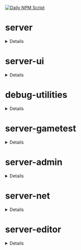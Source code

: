 [![Daily NPM Script](https://github.com/WavePlayz/minecraft-npms-auto/actions/workflows/fetch.yml/badge.svg)](https://github.com/WavePlayz/minecraft-npms-auto/actions/workflows/fetch.yml)
# server
<details>

stable
```
2.0.0
```

beta
```
2.1.0-beta.1.21.90-stable
```

preview
```
2.1.0-rc.1.21.100-preview.20
```

preview beta
```
2.2.0-beta.1.21.100-preview.20
```
</details>

# server-ui
<details>

stable
```
2.0.0
```

beta
```
2.1.0-beta.1.21.90-stable
```

preview
```
2.0.0-rc.1.21.100-preview.20
```

preview beta
```
2.1.0-beta.1.21.100-preview.20
```
</details>

# debug-utilities
<details>

stable
```
null
```

beta
```
1.0.0-beta.1.21.90-stable
```

preview
```
null
```

preview beta
```
1.0.0-beta.1.21.100-preview.20
```
</details>

# server-gametest
<details>

stable
```
0.1.0
```

beta
```
1.0.0-beta.1.21.90-stable
```

preview
```
0.1.0-rc.1.21.40-preview.20
```

preview beta
```
1.0.0-beta.1.21.100-preview.20
```
</details>

# server-admin
<details>

stable
```
1.0.0-beta.release.1.19.50
```

beta
```
1.0.0-beta.1.21.90-stable
```

preview
```
null
```

preview beta
```
1.0.0-beta.1.21.100-preview.20
```
</details>

# server-net
<details>

stable
```
1.0.0-beta.release.1.19.50
```

beta
```
1.0.0-beta.1.21.90-stable
```

preview
```
null
```

preview beta
```
1.0.0-beta.1.21.100-preview.20
```
</details>

# server-editor
<details>

stable
```
null
```

beta
```
0.1.0-beta.1.21.90-stable
```

preview
```
null
```

preview beta
```
0.1.0-beta.1.21.100-preview.20
```
</details>

